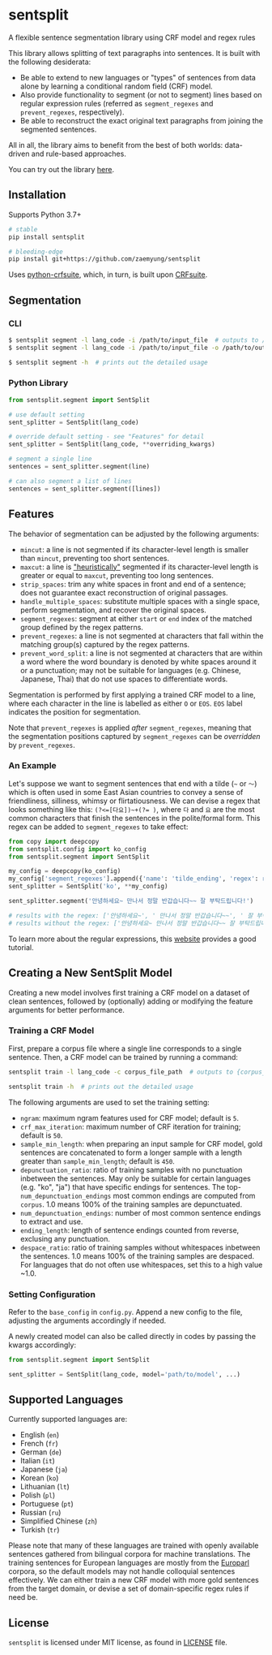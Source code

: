 # sentsplit
A flexible sentence segmentation library using CRF model and regex rules

This library allows splitting of text paragraphs into sentences. It is built with the following desiderata:
- Be able to extend to new languages or "types" of sentences from data alone by learning a conditional random field (CRF) model.
- Also provide functionality to segment (or not to segment) lines based on regular expression rules (referred as `segment_regexes` and `prevent_regexes`, respectively).
- Be able to reconstruct the exact original text paragraphs from joining the segmented sentences.

All in all, the library aims to benefit from the best of both worlds: data-driven and rule-based approaches.

You can try out the library [here](https://share.streamlit.io/zaemyung/sentsplit/main).

## Installation
Supports Python 3.7+

```bash
# stable
pip install sentsplit

# bleeding-edge
pip install git+https://github.com/zaemyung/sentsplit
```

Uses [python-crfsuite](https://github.com/scrapinghub/python-crfsuite), which, in turn, is built upon [CRFsuite](https://github.com/chokkan/crfsuite).

## Segmentation
### CLI
```bash
$ sentsplit segment -l lang_code -i /path/to/input_file  # outputs to /path/to/input_file.segment
$ sentsplit segment -l lang_code -i /path/to/input_file -o /path/to/output_file

$ sentsplit segment -h  # prints out the detailed usage
```

### Python Library
```python
from sentsplit.segment import SentSplit

# use default setting
sent_splitter = SentSplit(lang_code)

# override default setting - see "Features" for detail
sent_splitter = SentSplit(lang_code, **overriding_kwargs)

# segment a single line
sentences = sent_splitter.segment(line)

# can also segment a list of lines
sentences = sent_splitter.segment([lines])
```

## Features
The behavior of segmentation can be adjusted by the following arguments:
- `mincut`: a line is not segmented if its character-level length is smaller than `mincut`, preventing too short sentences.
- `maxcut`: a line is ["heuristically"](https://github.com/zaemyung/sentsplit/blob/cce34e1ed372b6a79c739f42334c775581fc0de8/sentsplit/segment.py#L271) segmented if its character-level length is greater or equal to `maxcut`, preventing too long sentences.
- `strip_spaces`: trim any white spaces in front and end of a sentence; does not guarantee exact reconstruction of original passages.
- `handle_multiple_spaces`: substitute multiple spaces with a single space, perform segmentation, and recover the original spaces.
- `segment_regexes`: segment at either `start` or `end` index of the matched group defined by the regex patterns.
- `prevent_regexes`: a line is not segmented at characters that fall within the matching group(s) captured by the regex patterns.
- `prevent_word_split`: a line is not segmented at characters that are within a word where the word boundary is denoted by white spaces around it or a punctuation;
may not be suitable for languages (e.g. Chinese, Japanese, Thai) that do not use spaces to differentiate words.

Segmentation is performed by first applying a trained CRF model to a line, where each character in the line is labelled as either `O` or `EOS`.
`EOS` label indicates the position for segmentation.

Note that `prevent_regexes` is applied *after* `segment_regexes`, meaning that the segmentation positions captured by `segment_regexes` can be *overridden* by `prevent_regexes`.

### An Example
Let's suppose we want to segment sentences that end with a tilde (`~` or `〜`) which is often used in some East Asian countries to convey a sense of friendliness, silliness, whimsy or flirtatiousness.
We can devise a regex that looks something like this: `(?<=[다요])~+(?= )`, where `다` and `요` are the most common characters that finish the sentences in the polite/formal form.
This regex can be added to `segment_regexes` to take effect:
```python
from copy import deepcopy
from sentsplit.config import ko_config
from sentsplit.segment import SentSplit

my_config = deepcopy(ko_config)
my_config['segment_regexes'].append({'name': 'tilde_ending', 'regex': r'(?<=[다요])~+(?= )', 'at': 'end'})
sent_splitter = SentSplit('ko', **my_config)

sent_splitter.segment('안녕하세요~ 만나서 정말 반갑습니다~~ 잘 부탁드립니다!')

# results with the regex: ['안녕하세요~', ' 만나서 정말 반갑습니다~~', ' 잘 부탁드립니다!']
# results without the regex: ['안녕하세요~ 만나서 정말 반갑습니다~~ 잘 부탁드립니다!']
```
To learn more about the regular expressions, this [website](https://www.regular-expressions.info/tutorial.html) provides a good tutorial.

## Creating a New SentSplit Model
Creating a new model involves first training a CRF model on a dataset of clean sentences, followed by (optionally) adding or modifying the feature arguments for better performance.

### Training a CRF Model
First, prepare a corpus file where a single line corresponds to a single sentence.
Then, a CRF model can be trained by running a command:
```bash
sentsplit train -l lang_code -c corpus_file_path  # outputs to {corpus_file_path}.{lang_code}-{ngram}-gram-{YearMonthDate}.model

sentsplit train -h  # prints out the detailed usage
```

The following arguments are used to set the training setting:
- `ngram`: maximum ngram features used for CRF model; default is `5`.
- `crf_max_iteration`: maximum number of CRF iteration for training; default is `50`.
- `sample_min_length`: when preparing an input sample for CRF model, gold sentences are concatenated to form a longer sample with a length greater than `sample_min_length`; default is `450`.
- `depunctuation_ratio`: ratio of training samples with no punctuation inbetween the sentences.
May only be suitable for certain languages (e.g. "ko", "ja") that have specific endings for sentences.
The top-`num_depunctuation_endings` most common endings are computed from `corpus`.
1.0 means 100% of the training samples are depunctuated.
- `num_depunctuation_endings`: number of most common sentence endings to extract and use.
- `ending_length`: length of sentence endings counted from reverse, exclusing any punctuation.
- `despace_ratio`: ratio of training samples without whitespaces inbetween the sentences.
1.0 means 100% of the training samples are despaced. For languages that do not often use whitespaces, set this to a high value ~1.0.

### Setting Configuration
Refer to the `base_config` in `config.py`. Append a new config to the file, adjusting the arguments accordingly if needed.

A newly created model can also be called directly in codes by passing the kwargs accordingly:
```python
from sentsplit.segment import SentSplit

sent_splitter = SentSplit(lang_code, model='path/to/model', ...)
```

## Supported Languages
Currently supported languages are:
- English (`en`)
- French (`fr`)
- German (`de`)
- Italian (`it`)
- Japanese (`ja`)
- Korean (`ko`)
- Lithuanian (`lt`)
- Polish (`pl`)
- Portuguese (`pt`)
- Russian (`ru`)
- Simplified Chinese (`zh`)
- Turkish (`tr`)

Please note that many of these languages are trained with openly available sentences gathered from bilingual corpora for machine translations.
The training sentences for European languages are mostly from the [Europarl](https://www.statmt.org/europarl/) corpora, so the default models may not handle colloquial sentences effectively.
We can either train a new CRF model with more gold sentences from the target domain, or devise a set of domain-specific regex rules if need be.

## License
`sentsplit` is licensed under MIT license, as found in [LICENSE](https://github.com/zaemyung/sentsplit/blob/main/LICENSE) file.

